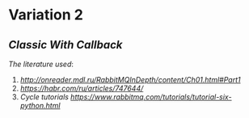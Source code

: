 # Variation 2

## _Classic With Callback_

_The literature used_:
1. _http://onreader.mdl.ru/RabbitMQInDepth/content/Ch01.html#Part1_
2. _https://habr.com/ru/articles/747644/_
3. _Cycle tutorials_ _https://www.rabbitmq.com/tutorials/tutorial-six-python.html_
